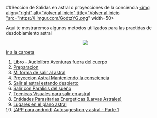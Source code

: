 ##Seccion de Salidas en astral o proyecciones de la conciencia <a href="https://github.com/Ocul-LB/Projecto-LB/wiki"><img align="right" alt="Volver al inicio" title="Volver al inicio "src="https://i.imgur.com/GodtzYG.png" width=50></a>


Aqui te mostraremos algunos metodos utilizados para las practidas de desdoblamiento astral

<p align="center">
<img src="https://i.imgur.com/XsS09LF.jpg"/>
</p>

[Ir a la carpeta](https://github.com/Ocul-LB/Projecto-LB/tree/master/Astral)

1. [Libro - Audiolibro Aventuras fuera del cuerpo](https://github.com/Ocul-LB/Projecto-LB/blob/master/Astral/[Libro%20-%20Audiolibro]%20Aventuras%20fuera%20del%20cuerpo.md)
2. [Preparacion](https://github.com/Ocul-LB/Projecto-LB/blob/master/Astral/Preparacion.md)
3. [Mi forma de salir al astral](https://github.com/Ocul-LB/Projecto-LB/blob/master/Astral/Mi%20forma%20de%20salir%20al%20astral.md)
4. [Proyeccion Astral Manteniendo la consciencia](https://github.com/Ocul-LB/Projecto-LB/blob/master/Astral/Proyeccion%20Astral%20Manteniendo%20la%20consciencia.md)
5. [Salir al astral estando despierto](https://github.com/Ocul-LB/Projecto-LB/blob/master/Astral/Salir%20al%20astral%20estando%20despierto.md)
6. [Salir con Paralisis del sueño](https://github.com/Ocul-LB/Projecto-LB/blob/master/Astral/Salir%20con%20Paralisis%20del%20sue%C3%B1o.md)
7. [Tecnicas Visuales para salir en astral](https://github.com/Ocul-LB/Projecto-LB/blob/master/Astral/Tecnicas%20Visuales%20para%20salir%20en%20astral.md)
8. [Entidades Parasitarias Energeticas (Larvas Astrales)](https://github.com/Ocul-LB/Projecto-LB/blob/master/Astral/Entidades%20Parasitarias%20Energeticas%20%28Larvas%20Astrales%29.md)
9. [Lugares en el plano astral](https://github.com/Ocul-LB/Projecto-LB/blob/master/Astral/Lugares%20en%20el%20plano%20astral.md)
10. [[APP para android] Autosugestion y astral - Parte 1](https://github.com/Ocul-LB/Projecto-LB/blob/master/Astral/[APP]%20Autosugestion%20y%20astral%20-%20Parte%201%20.md)
